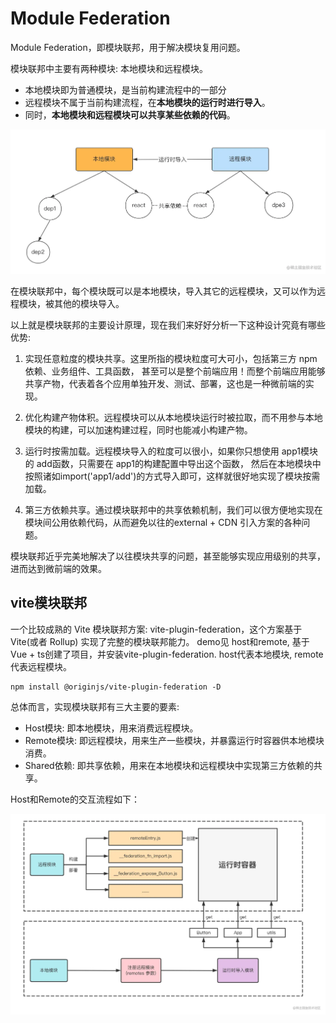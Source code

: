 # Module Federation
Module Federation，即模块联邦，用于解决模块复用问题。

模块联邦中主要有两种模块: 本地模块和远程模块。
- 本地模块即为普通模块，是当前构建流程中的一部分
- 远程模块不属于当前构建流程，在<strong>本地模块的运行时进行导入</strong>。
- 同时，<strong>本地模块和远程模块可以共享某些依赖的代码</strong>。

<img src="MF共享.webp" />

在模块联邦中，每个模块既可以是本地模块，导入其它的远程模块，又可以作为远程模块，被其他的模块导入。


以上就是模块联邦的主要设计原理，现在我们来好好分析一下这种设计究竟有哪些优势:

1. 实现任意粒度的模块共享。这里所指的模块粒度可大可小，包括第三方 npm 依赖、业务组件、工具函数，
甚至可以是整个前端应用！而整个前端应用能够共享产物，代表着各个应用单独开发、测试、部署，这也是一种微前端的实现。

2. 优化构建产物体积。远程模块可以从本地模块运行时被拉取，而不用参与本地模块的构建，可以加速构建过程，同时也能减小构建产物。

3. 运行时按需加载。远程模块导入的粒度可以很小，如果你只想使用 app1模块的 add函数，只需要在 app1的构建配置中导出这个函数，
然后在本地模块中按照诸如import('app1/add')的方式导入即可，这样就很好地实现了模块按需加载。

4. 第三方依赖共享。通过模块联邦中的共享依赖机制，我们可以很方便地实现在模块间公用依赖代码，从而避免以往的external + CDN 引入方案的各种问题。

模块联邦近乎完美地解决了以往模块共享的问题，甚至能够实现应用级别的共享，进而达到微前端的效果。

## vite模块联邦
一个比较成熟的 Vite 模块联邦方案: vite-plugin-federation，这个方案基于 Vite(或者 Rollup) 实现了完整的模块联邦能力。
demo见 host和remote, 基于Vue + ts创建了项目，并安装vite-plugin-federation. host代表本地模块, remote代表远程模块。
```
npm install @originjs/vite-plugin-federation -D
```

总体而言，实现模块联邦有三大主要的要素:
- Host模块: 即本地模块，用来消费远程模块。
- Remote模块: 即远程模块，用来生产一些模块，并暴露运行时容器供本地模块消费。
- Shared依赖: 即共享依赖，用来在本地模块和远程模块中实现第三方依赖的共享。

Host和Remote的交互流程如下：

<img src="远程模块的运行时容器与本地模块的交互流程.webp" />